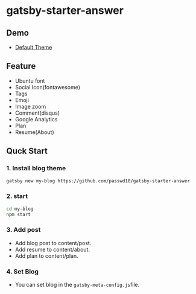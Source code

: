# gatsby-starter-answer

## Demo

- [Default Theme](https://answer.netlify.com/)

## Feature

- Ubuntu font
- Social Icon(fontawesome)
- Tags
- Emoji
- Image zoom
- Comment(disqus)
- Google Analytics
- Plan
- Resume(About)

## Quck Start

### 1. Install blog theme

```bash
gatsby new my-blog https://github.com/passwd10/gatsby-starter-answer
```

### 2. start

```bash
cd my-blog
npm start
```

### 3. Add post

- Add blog post to content/post.
- Add resume to content/about.
- Add plan to content/plan.

### 4. Set Blog

- You can set blog in the `gatsby-meta-config.js`file.
